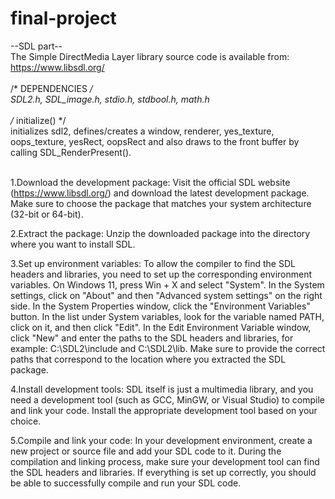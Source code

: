 # final-project
--SDL part-- </br>
The Simple DirectMedia Layer library source code is available from:</br>
https://www.libsdl.org/</br>
</br>
/* DEPENDENCIES */</br>
SDL2.h, SDL_image.h, stdio.h, stdbool.h, math.h</br> 
</br>
/* initialize() */ </br>
initializes sdl2, defines/creates a window, renderer, yes_texture, oops_texture, yesRect, oopsRect and also draws to the front buffer by calling SDL_RenderPresent().</br>
</br>

1.Download the development package: Visit the official SDL website (https://www.libsdl.org/) and download the latest development package. Make sure to choose the package that matches your system architecture (32-bit or 64-bit).</br>

2.Extract the package: Unzip the downloaded package into the directory where you want to install SDL.</br>

3.Set up environment variables: To allow the compiler to find the SDL headers and libraries, you need to set up the corresponding environment variables. On Windows 11, press Win + X and select "System". In the System settings, click on "About" and then "Advanced system settings" on the right side. In the System Properties window, click the "Environment Variables" button. In the list under System variables, look for the variable named PATH, click on it, and then click "Edit". In the Edit Environment Variable window, click "New" and enter the paths to the SDL headers and libraries, for example: C:\SDL2\include and C:\SDL2\lib. Make sure to provide the correct paths that correspond to the location where you extracted the SDL package.</br>

4.Install development tools: SDL itself is just a multimedia library, and you need a development tool (such as GCC, MinGW, or Visual Studio) to compile and link your code. Install the appropriate development tool based on your choice.</br>

5.Compile and link your code: In your development environment, create a new project or source file and add your SDL code to it. During the compilation and linking process, make sure your development tool can find the SDL headers and libraries. If everything is set up correctly, you should be able to successfully compile and run your SDL code.</br>

